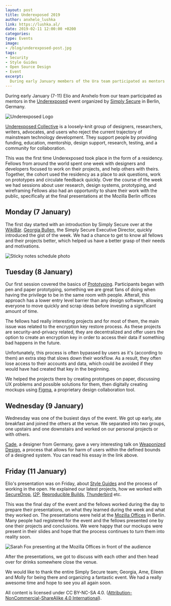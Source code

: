 ```yaml
---
layout: post
title: Underexposed 2019
author: anxhelo_lushka
link: https://lushka.al/
date: 2019-02-11 12:00:00 +0200
categories:
type: Events
image: 
- /blog/underexposed-post.jpg
tags:
- Security
- Style Guides
- Open Source Design
- Event
excerpt:
  During early January members of the Ura team participated as mentors in the Underexposed event organized by Simply Secure
---
```


During early January (7-11) Elio and Anxhelo from our team participated as mentors in the [Underexposed](https://simplysecure.org/underexposed/) event organized by [Simply Secure](https://simplysecure.org/) in Berlin, Germany.

![Underexposed Logo](../../../assets/img/blog/underexposed.png)

[Underexposed Collective](https://simplysecure.org/underexposed/) is a loosely-knit group of designers, researchers, writers, advocates, and users who reject the current trajectory of mainstream technology development. They support people by providing funding, education, mentorship, design support, research, testing, and a community for collaboration.

This was the first time Underexposed took place in the form of a residency. Fellows from around the world spent one week with designers and developers focused to work on their projects, and help others with theirs. Together, the cohort used the residency as a place to ask questions, work on prototypes and circulate feedback quickly. Over the course of the week we had sessions about user research, design systems, prototyping, and wireframing Fellows also had  an opportunity to share their work with the public, specifically at the final presentations at the Mozilla Berlin offices


## Monday (7 January)

The first day started with an introduction by Simply Secure over at the [WikiBär](https://www.openstreetmap.org/node/4842883021). [Georgia Bullen](https://twitter.com/georgiamoon), the Simply Secure Executive Director, quickly introduced the gist of the week.
We had a chance to get to know all fellows and their projects better, which helped us have a better grasp of their needs and motivations.

![Sticky notes schedule photo](../../../assets/img/blog/underexposed-schedule.jpg)

## Tuesday (8 January)

Our first session covered the basics of [Prototyping](https://en.wikipedia.org/wiki/Prototype). Participants began with pen and paper prototyping, something we are great fans of doing when having the privilege to be in the same room with people. Afterall, this approach has a lower entry level barrier than any design software, allowing everyone to move quickly and scrap ideas before investing a significant amount of time.

The fellows had really interesting projects and for most of them, the main issue was related to the encryption key restore process. As these projects are security-and-privacy related, they are decentralized and offer users the option to create an encryption key in order to access their data if something bad happens in the future.

Unfortunately, this process is often bypassed by users as it's (according to them) an extra step that slows down their workflow. As a result, they often lose access to their accounts and data, which could be avoided if they would have had created that key in the beginning.

We helped the projects there by creating prototypes on paper, discussing UX problems and possible solutions for them, then digitally creating mockups using [Figma](https://www.figma.com), a proprietary design collaboration tool.

## Wednesday (9 January)

Wednesday was one of the busiest days of the event. We got up early, ate breakfast and joined the others at the venue. We separated into two groups, one upstairs and one downstairs and worked on our personal projects or with others.

[Cade](https://shiba.computer/), a designer from Germany, gave a very interesting talk on [Weaponized Design](https://shiba.computer/essay/on-weaponised-design/), a process that allows for harm of users within the defined bounds of a designed system. You can read his essay in the link above.

## Friday (11 January)

Elio's presentation was on Friday, about [Style Guides](https://en.wikipedia.org/wiki/Style_guide) and the process of working in the open. He explained our latest projects, how we worked with [SecureDrop](https://ura.design/projects/securedrop), [I2P](https://ura.design/projects/i2p), [Reproducible Builds](https://ura.design/projects/reproducible-builds), [Thunderbird](https://ura.design/projects/thunderbird) etc.

This was the final day of the event and the fellows worked during the day to prepare their presentations, on what they learned during the week and what they worked on. The presentations were held at the [Mozilla Offices](https://www.openstreetmap.org/node/4996803917#map=19/52.49947/13.44914) in Berlin. Many people had registered for the event and the fellows presented one by one their projects and conclusions. We were happy that our mockups were present in their slides and hope that the process continues to turn them into reality soon.

![Sarah Fox presenting at the Mozilla Offices in front of the audience](../../../assets/img/blog/underexposed-presentations.jpg)

After the presentations, we got to discuss with each other and then head over for drinks somewhere close the venue.

We would like to thank the entire Simply Secure team; Georgia, Ame, Eileen and Molly for being there and organizing a fantastic event. We had a really awesome time and hope to see you all again soon.

All content is licensed under CC BY-NC-SA 4.0. ([Attribution-NonCommercial-ShareAlike 4.0 International](https://creativecommons.org/licenses/by-nc-sa/4.0/)).
